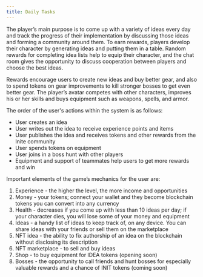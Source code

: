 ```yaml
---
title: Daily Tasks
---
```

<!--StartFragment-->

The player’s main purpose is to come up with a variety of ideas every day and track the progress of their implementation by discussing those ideas and forming a community around them. To earn rewards, players develop their character by generating ideas and putting them in a table. Random rewards for completing idea lists help to equip their character, and the chat room gives the opportunity to discuss cooperation between players and choose the best ideas.

Rewards encourage users to create new ideas and buy better gear, and also to spend tokens on gear improvements to kill stronger bosses to get even better gear. The player’s avatar competes with other characters, improves his or her skills and buys equipment such as weapons, spells, and armor.

The order of the user's actions within the system is as follows:

* User creates an idea
* User writes out the idea to receive experience points and items
* User publishes the idea and receives tokens and other rewards from the Inite community 
* User spends tokens on equipment
* User joins in a boss hunt with other players
* Equipment and support of teammates help users to get more rewards and win

Important elements of the game’s mechanics for the user are:

1. Experience - the higher the level, the more income and opportunities
2. Money - your tokens; connect your wallet and they become blockchain tokens you can convert into any currency
3. Health - decreases if you come up with less than 10 ideas per day; if your character dies, you will lose some of your money and equipment
4. Ideas - a handy list of ideas to keep track of, on any device. You can share ideas with your friends or sell them on the marketplace
5. NFT idea - the ability to fix authorship of an idea on the blockchain without disclosing its description
6. NFT marketplace - to sell and buy ideas
7. Shop - to buy equipment for IDEA tokens (opening soon)
8. Bosses - the opportunity to call friends and hunt bosses for especially valuable rewards and a chance of INIT tokens (coming soon)

<!--EndFragment-->
